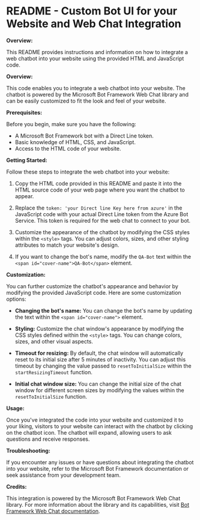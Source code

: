 # README - Custom Bot UI for your Website and Web Chat Integration

**Overview:**

This README provides instructions and information on how to integrate a web chatbot into your website using the provided HTML and JavaScript code.

**Overview:**

This code enables you to integrate a web chatbot into your website. The chatbot is powered by the Microsoft Bot Framework Web Chat library and can be easily customized to fit the look and feel of your website.

**Prerequisites:**

Before you begin, make sure you have the following:

- A Microsoft Bot Framework bot with a Direct Line token.
- Basic knowledge of HTML, CSS, and JavaScript.
- Access to the HTML code of your website.

**Getting Started:**

Follow these steps to integrate the web chatbot into your website:

1. Copy the HTML code provided in this README and paste it into the HTML source code of your web page where you want the chatbot to appear.

2. Replace the `token: 'your Direct line Key here from azure'` in the JavaScript code with your actual Direct Line token from the Azure Bot Service. This token is required for the web chat to connect to your bot.

3. Customize the appearance of the chatbot by modifying the CSS styles within the `<style>` tags. You can adjust colors, sizes, and other styling attributes to match your website's design.

4. If you want to change the bot's name, modify the `QA-Bot` text within the `<span id="cover-name">QA-Bot</span>` element.

**Customization:**

You can further customize the chatbot's appearance and behavior by modifying the provided JavaScript code. Here are some customization options:

- **Changing the bot's name:** You can change the bot's name by updating the text within the `<span id="cover-name">` element.

- **Styling:** Customize the chat window's appearance by modifying the CSS styles defined within the `<style>` tags. You can change colors, sizes, and other visual aspects.

- **Timeout for resizing:** By default, the chat window will automatically reset to its initial size after 5 minutes of inactivity. You can adjust this timeout by changing the value passed to `resetToInitialSize` within the `startResizingTimeout` function.

- **Initial chat window size:** You can change the initial size of the chat window for different screen sizes by modifying the values within the `resetToInitialSize` function.

**Usage:**

Once you've integrated the code into your website and customized it to your liking, visitors to your website can interact with the chatbot by clicking on the chatbot icon. The chatbot will expand, allowing users to ask questions and receive responses.

**Troubleshooting:**

If you encounter any issues or have questions about integrating the chatbot into your website, refer to the Microsoft Bot Framework documentation or seek assistance from your development team.

**Credits:**

This integration is powered by the Microsoft Bot Framework Web Chat library. For more information about the library and its capabilities, visit [Bot Framework Web Chat documentation](https://github.com/microsoft/BotFramework-WebChat).

